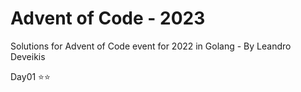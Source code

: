 # Advent of Code - 2023

Solutions for Advent of Code event for 2022 in Golang
\- By Leandro Deveikis

Day01 ⭐⭐
